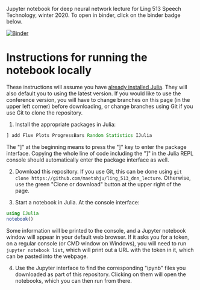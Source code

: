 Jupyter notebook for deep neural network lecture for Ling 513 Speech Technology, winter 2020. To open in binder, click on the binder badge below.

[![Binder](https://mybinder.org/badge_logo.svg)](https://mybinder.org/v2/gh/maetshju/ling_513_dnn_lecture/master?filepath=dnn_lecture.ipynb)

# Instructions for running the notebook locally

These instructions will assume you have [already installed Julia](https://julialang.org/downloads/). They will also default you to using the latest version. If you would like to use the conference version, you will have to change branches on this page (in the upper left corner) before downloading, or change branches using Git if you use Git to clone the repository.

1. Install the appropriate packages in Julia:

  ```julia
] add Flux Plots ProgressBars Random Statistics IJulia
```

  The "]" at the beginning means to press the "]" key to enter the package interface. Copying the whole line of code including the "]" in the Julia REPL console should automatically enter the package interface as well.

2. Download this repository. If you use Git, this can be done using `git clone https://github.com/maetshju/ling_513_dnn_lecture`. Otherwise, use the green "Clone or download" button at the upper right of the page.

3. Start a notebook in Julia. At the console interface:

  ```julia
using IJulia
notebook()
```

  Some information will be printed to the console, and a Jupyter notebook window will appear in your default web browser. If it asks you for a token, on a regular console (or CMD window on Windows), you will need to run `jupyter notebook list`, which will print out a URL with the token in it, which can be pasted into the webpage.

4. Use the Jupyter interface to find the corresponding "ipynb" files you downloaded as part of this repository. Clicking on them will open the notebooks, which you can then run from there.

